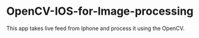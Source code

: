 # OpenCV-IOS-for-Image-processing
This app takes live feed from Iphone and process it using the OpenCV.
